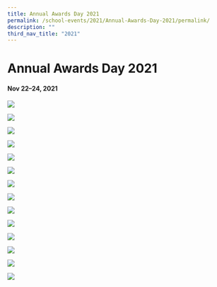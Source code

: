 ```yaml
---
title: Annual Awards Day 2021
permalink: /school-events/2021/Annual-Awards-Day-2021/permalink/
description: ""
third_nav_title: "2021"
---
```

# Annual Awards Day 2021

#### Nov 22–24, 2021

![](/images/Annual%20Awards%20Day%202021.png)

![](/images/Annual%20Awards%20Day2.png)

![](/images/Annual%20Awards%20Day3.png)

![](/images/Annual%20Awards%20Day4.png)

![](/images/Annual%20Awards%20Day5.png)

![](/images/Annual%20Awards%20Day6.png)

![](/images/Annual%20Awards%20Day7.png)

![](/images/Annual%20Awards%20Day8.png)

![](/images/Annual%20Awards%20Day9.png)

![](/images/Annual%20Awards%20Day10.png)

![](/images/Annual%20Awards%20Day11.png)

![](/images/Annual%20Awards%20Day12.png)

![](/images/Annual%20Awards%20Day13.png)

![](/images/Annual%20Awards%20Day14.png)